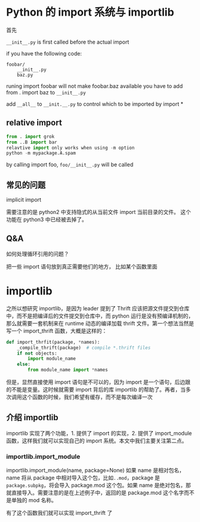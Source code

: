 # Python 的 import 系统与 importlib

<!--
ID: 0279ae11-19f7-4c3d-aefe-88523e04adfa
Status: publish
Date: 2017-08-05T01:01:00
Modified: 2020-05-16T11:47:30
wp_id: 629
-->

首先

`__init__.py` is first called before the actual import


if you have the following code:

```
foobar/
    __init__.py
    baz.py
```

runing import foobar will not make foobar.baz available
you have to add from . import baz to `__init__.py`


add `__all__` to `__init.__.py` to control which to be imported by import *

## relative import

```py
from . import grok
from ..B import bar
relavtive import only works when using -m option
python -m mypackage.A.spam
```

by calling import foo, `foo/__init__.py` will be called

## 常见的问题

implicit import

需要注意的是 python2 中支持隐式的从当前文件 import 当前目录的文件。 这个功能在 python3 中已经被去掉了。

## Q&A

如何处理循环引用的问题？

把一些 import 语句放到真正需要他们的地方， 比如某个函数里面

# importlib

之所以想研究 importlib，是因为 leader 提到了 Thrift 应该把源文件提交到仓库中，而不是把编译后的文件提交到仓库中，而 python 运行是没有预编译机制的，那么就需要一套机制来在 runtime 动态的编译加载 thrift 文件。第一个想法当然是写一个 import_thrift 函数，大概是这样的：

```py
def import_thrfit(package, *names):
    _compile_thrift(package)  # compile *.thrift files
    if not objects:
        import module_name
    else:
        from module_name import *names
```

但是，显然直接使用 import 语句是不可以的，因为 import 是一个语句，后边跟的不能是变量。这时候就需要 import 背后的库 importlib 的帮助了。再者，当多次调用这个函数的时候，我们希望有缓存，而不是每次编译一次

## 介绍 importlib
importlib 实现了两个功能，1. 提供了 import 的实现，2. 提供了 import_module 函数，这样我们就可以实现自己的 import 系统。本文中我们主要关注第二点。

### importlib.import_module

importlib.import_module(name, package=None) 如果 name 是相对包名，name 将从 package 中相对导入这个包，比如`..mod`，package 是`package.subpkg`，将会导入 package.mod 这个包。如果 name 是绝对包名，那就直接导入。需要注意的是在上述例子中，返回的是 package.mod 这个名字而不是单独的 mod 名称。

有了这个函数我们就可以实现 import_thrift 了
